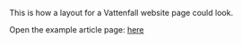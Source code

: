 This is how a layout for a Vattenfall website page could look.

Open the example article page: [here](/article.html)
